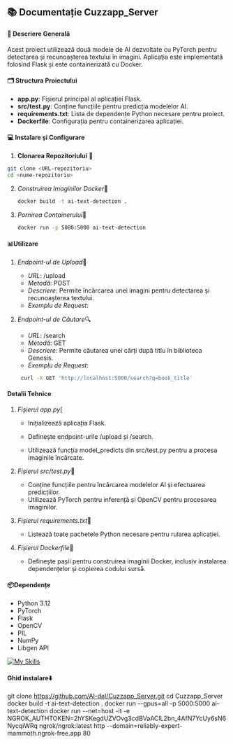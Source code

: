 ## 📚 Documentație Cuzzapp_Server


#### 📝 Descriere Generală
Acest proiect utilizează două modele de AI dezvoltate cu PyTorch pentru detectarea și recunoașterea textului în imagini. Aplicația este implementată folosind Flask și este containerizată cu Docker.

#### 🗂️ Structura Proiectului
* **app.py**: Fișierul principal al aplicației Flask.
* **src/test.py**: Conține funcțiile pentru predicția modelelor AI.
* **requirements.txt**: Lista de dependențe Python necesare pentru proiect.
* **Dockerfile**: Configurația pentru containerizarea aplicației.

#### 💻 Instalare și Configurare

1. **Clonarea Repozitoriului** 📂
  ```bash
  git clone <URL-repozitoriu>
  cd <nume-repozitoriu>
  ```

2. *Construirea Imaginilor Docker*🧱
   ```bash
   docker build -t ai-text-detection .
   ```

3. *Pornirea Containerului*🚀
   ```bash
   docker run -p 5000:5000 ai-text-detection
   ```

#### 📊Utilizare

1. *Endpoint-ul de Upload*📂
   - *URL*: /upload
   - *Metodă*: POST
   - *Descriere*: Permite încărcarea unei imagini pentru detectarea și recunoașterea textului.
   - *Exemplu de Request*:
     

2. *Endpoint-ul de Căutare*🔍
   - *URL*: /search
   - *Metodă*: GET
   - *Descriere*: Permite căutarea unei cărți după titlu în biblioteca Genesis.
   - *Exemplu de Request*:
    ```bash
     curl -X GET 'http://localhost:5000/search?q=book_title'
     ```

#### Detalii Tehnice

1. *Fișierul app.py*[

   - Inițializează aplicația Flask.

   - Definește endpoint-urile /upload și /search.
   - Utilizează funcția model_predicts din src/test.py pentru a procesa imaginile încărcate.

2. *Fișierul src/test.py*🤖
   - Conține funcțiile pentru încărcarea modelelor AI și efectuarea predicțiilor.
   - Utilizează PyTorch pentru inferență și OpenCV pentru procesarea imaginilor. 


3. *Fișierul requirements.txt*📝
   - Listează toate pachetele Python necesare pentru rularea aplicației.

4. *Fișierul Dockerfile*🚀
   - Definește pașii pentru construirea imaginii Docker, inclusiv instalarea dependențelor și copierea codului sursă.

#### 📦Dependențe
- Python 3.12
- PyTorch
- Flask
- OpenCV
- PIL
- NumPy
- Libgen API

[![My Skills](https://skillicons.dev/icons?i=python,pytorch,flask,opencv)](https://skillpythonicons.dev)  

#### Ghid instalare⬇️
git clone https://github.com/Al-del/Cuzzapp_Server.git
cd Cuzzapp_Server
docker build -t ai-text-detection .
docker run --gpus=all  -p 5000:5000 ai-text-detection
docker run --net=host -it -e NGROK_AUTHTOKEN=2hYSKegdUZVOvg3cdBVaAClL2bn_4AfN7YcUy6sN6NycqiWRq ngrok/ngrok:latest http --domain=reliably-expert-mammoth.ngrok-free.app 80
